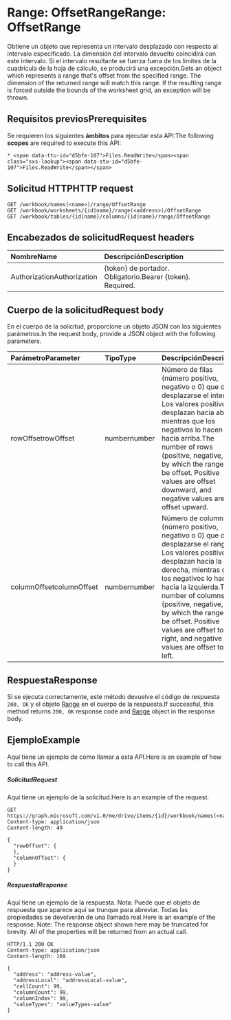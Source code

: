 # <a name="range-offsetrange"></a><span data-ttu-id="d5bfe-101">Range: OffsetRange</span><span class="sxs-lookup"><span data-stu-id="d5bfe-101">Range: OffsetRange</span></span>

<span data-ttu-id="d5bfe-p101">Obtiene un objeto que representa un intervalo desplazado con respecto al intervalo especificado. La dimensión del intervalo devuelto coincidirá con este intervalo. Si el intervalo resultante se fuerza fuera de los límites de la cuadrícula de la hoja de cálculo, se producirá una excepción.</span><span class="sxs-lookup"><span data-stu-id="d5bfe-p101">Gets an object which represents a range that's offset from the specified range. The dimension of the returned range will match this range. If the resulting range is forced outside the bounds of the worksheet grid, an exception will be thrown.</span></span>
## <a name="prerequisites"></a><span data-ttu-id="d5bfe-105">Requisitos previos</span><span class="sxs-lookup"><span data-stu-id="d5bfe-105">Prerequisites</span></span>
<span data-ttu-id="d5bfe-106">Se requieren los siguientes **ámbitos** para ejecutar esta API:</span><span class="sxs-lookup"><span data-stu-id="d5bfe-106">The following **scopes** are required to execute this API:</span></span> 

    * <span data-ttu-id="d5bfe-107">Files.ReadWrite</span><span class="sxs-lookup"><span data-stu-id="d5bfe-107">Files.ReadWrite</span></span>

## <a name="http-request"></a><span data-ttu-id="d5bfe-108">Solicitud HTTP</span><span class="sxs-lookup"><span data-stu-id="d5bfe-108">HTTP request</span></span>
<!-- { "blockType": "ignored" } -->
```http
GET /workbook/names(<name>)/range/OffsetRange
GET /workbook/worksheets/{id|name}/range(<address>)/OffsetRange
GET /workbook/tables/{id|name}/columns/{id|name}/range/OffsetRange

```
## <a name="request-headers"></a><span data-ttu-id="d5bfe-109">Encabezados de solicitud</span><span class="sxs-lookup"><span data-stu-id="d5bfe-109">Request headers</span></span>
| <span data-ttu-id="d5bfe-110">Nombre</span><span class="sxs-lookup"><span data-stu-id="d5bfe-110">Name</span></span>       | <span data-ttu-id="d5bfe-111">Descripción</span><span class="sxs-lookup"><span data-stu-id="d5bfe-111">Description</span></span>|
|:---------------|:----------|
| <span data-ttu-id="d5bfe-112">Authorization</span><span class="sxs-lookup"><span data-stu-id="d5bfe-112">Authorization</span></span>  | <span data-ttu-id="d5bfe-p102">{token} de portador. Obligatorio.</span><span class="sxs-lookup"><span data-stu-id="d5bfe-p102">Bearer {token}. Required.</span></span> |


## <a name="request-body"></a><span data-ttu-id="d5bfe-115">Cuerpo de la solicitud</span><span class="sxs-lookup"><span data-stu-id="d5bfe-115">Request body</span></span>
<span data-ttu-id="d5bfe-116">En el cuerpo de la solicitud, proporcione un objeto JSON con los siguientes parámetros.</span><span class="sxs-lookup"><span data-stu-id="d5bfe-116">In the request body, provide a JSON object with the following parameters.</span></span>

| <span data-ttu-id="d5bfe-117">Parámetro</span><span class="sxs-lookup"><span data-stu-id="d5bfe-117">Parameter</span></span>    | <span data-ttu-id="d5bfe-118">Tipo</span><span class="sxs-lookup"><span data-stu-id="d5bfe-118">Type</span></span>   |<span data-ttu-id="d5bfe-119">Descripción</span><span class="sxs-lookup"><span data-stu-id="d5bfe-119">Description</span></span>|
|:---------------|:--------|:----------|
|<span data-ttu-id="d5bfe-120">rowOffset</span><span class="sxs-lookup"><span data-stu-id="d5bfe-120">rowOffset</span></span>|<span data-ttu-id="d5bfe-121">number</span><span class="sxs-lookup"><span data-stu-id="d5bfe-121">number</span></span>|<span data-ttu-id="d5bfe-p103">Número de filas (número positivo, negativo o 0) que debe desplazarse el intervalo. Los valores positivos desplazan hacia abajo, mientras que los negativos lo hacen hacia arriba.</span><span class="sxs-lookup"><span data-stu-id="d5bfe-p103">The number of rows (positive, negative, or 0) by which the range is to be offset. Positive values are offset downward, and negative values are offset upward.</span></span>|
|<span data-ttu-id="d5bfe-124">columnOffset</span><span class="sxs-lookup"><span data-stu-id="d5bfe-124">columnOffset</span></span>|<span data-ttu-id="d5bfe-125">number</span><span class="sxs-lookup"><span data-stu-id="d5bfe-125">number</span></span>|<span data-ttu-id="d5bfe-p104">Número de columnas (número positivo, negativo o 0) que debe desplazarse el rango. Los valores positivos desplazan hacia la derecha, mientras que los negativos lo hacen hacia la izquierda.</span><span class="sxs-lookup"><span data-stu-id="d5bfe-p104">The number of columns (positive, negative, or 0) by which the range is to be offset. Positive values are offset to the right, and negative values are offset to the left.</span></span>|

## <a name="response"></a><span data-ttu-id="d5bfe-128">Respuesta</span><span class="sxs-lookup"><span data-stu-id="d5bfe-128">Response</span></span>

<span data-ttu-id="d5bfe-129">Si se ejecuta correctamente, este método devuelve el código de respuesta `200, OK` y el objeto [Range](../resources/range.md) en el cuerpo de la respuesta.</span><span class="sxs-lookup"><span data-stu-id="d5bfe-129">If successful, this method returns `200, OK` response code and [Range](../resources/range.md) object in the response body.</span></span>

## <a name="example"></a><span data-ttu-id="d5bfe-130">Ejemplo</span><span class="sxs-lookup"><span data-stu-id="d5bfe-130">Example</span></span>
<span data-ttu-id="d5bfe-131">Aquí tiene un ejemplo de cómo llamar a esta API.</span><span class="sxs-lookup"><span data-stu-id="d5bfe-131">Here is an example of how to call this API.</span></span>
##### <a name="request"></a><span data-ttu-id="d5bfe-132">Solicitud</span><span class="sxs-lookup"><span data-stu-id="d5bfe-132">Request</span></span>
<span data-ttu-id="d5bfe-133">Aquí tiene un ejemplo de la solicitud.</span><span class="sxs-lookup"><span data-stu-id="d5bfe-133">Here is an example of the request.</span></span>
<!-- {
  "blockType": "request",
  "name": "range_offsetrange"
}-->
```http
GET https://graph.microsoft.com/v1.0/me/drive/items/{id}/workbook/names(<name>)/range/OffsetRange
Content-type: application/json
Content-length: 49

{
  "rowOffset": {
  },
  "columnOffset": {
  }
}
```

##### <a name="response"></a><span data-ttu-id="d5bfe-134">Respuesta</span><span class="sxs-lookup"><span data-stu-id="d5bfe-134">Response</span></span>
<span data-ttu-id="d5bfe-p105">Aquí tiene un ejemplo de la respuesta. Nota: Puede que el objeto de respuesta que aparece aquí se trunque para abreviar. Todas las propiedades se devolverán de una llamada real.</span><span class="sxs-lookup"><span data-stu-id="d5bfe-p105">Here is an example of the response. Note: The response object shown here may be truncated for brevity. All of the properties will be returned from an actual call.</span></span>
<!-- {
  "blockType": "response",
  "truncated": true,
  "@odata.type": "microsoft.graph.range"
} -->
```http
HTTP/1.1 200 OK
Content-type: application/json
Content-length: 169

{
  "address": "address-value",
  "addressLocal": "addressLocal-value",
  "cellCount": 99,
  "columnCount": 99,
  "columnIndex": 99,
  "valueTypes": "valueTypes-value"
}
```

<!-- uuid: 8fcb5dbc-d5aa-4681-8e31-b001d5168d79
2015-10-25 14:57:30 UTC -->
<!-- {
  "type": "#page.annotation",
  "description": "Range: OffsetRange",
  "keywords": "",
  "section": "documentation",
  "tocPath": ""
}-->